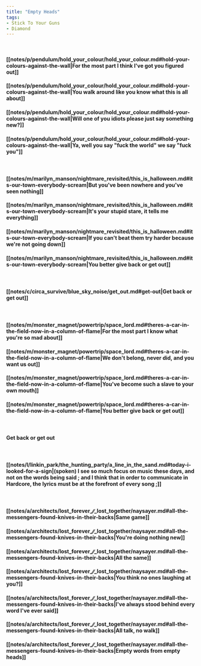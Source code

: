 ```yaml
---
title: "Empty Heads"
tags:
- Stick To Your Guns
- Diamond
---
```

&nbsp;
#### [[notes/p/pendulum/hold_your_colour/hold_your_colour.md#hold-your-colours-against-the-wall|For the most part I think I've got you figured out]]
#### [[notes/p/pendulum/hold_your_colour/hold_your_colour.md#hold-your-colours-against-the-wall|You walk around like you know what this is all about]]
#### [[notes/p/pendulum/hold_your_colour/hold_your_colour.md#hold-your-colours-against-the-wall|Will one of you idiots please just say something new?]]
#### [[notes/p/pendulum/hold_your_colour/hold_your_colour.md#hold-your-colours-against-the-wall|Ya, well you say "fuck the world" we say "fuck you"]]
&nbsp;
#### [[notes/m/marilyn_manson/nightmare_revisited/this_is_halloween.md#its-our-town-everybody-scream|But you've been nowhere and you've seen nothing]]
#### [[notes/m/marilyn_manson/nightmare_revisited/this_is_halloween.md#its-our-town-everybody-scream|It's your stupid stare, it tells me everything]]
#### [[notes/m/marilyn_manson/nightmare_revisited/this_is_halloween.md#its-our-town-everybody-scream|If you can't beat them try harder because we're not going down]]
#### [[notes/m/marilyn_manson/nightmare_revisited/this_is_halloween.md#its-our-town-everybody-scream|You better give back or get out]]
&nbsp;
#### [[notes/c/circa_survive/blue_sky_noise/get_out.md#get-out|Get back or get out]]
&nbsp;
#### [[notes/m/monster_magnet/powertrip/space_lord.md#theres-a-car-in-the-field-now-in-a-column-of-flame|For the most part I know what you're so mad about]]
#### [[notes/m/monster_magnet/powertrip/space_lord.md#theres-a-car-in-the-field-now-in-a-column-of-flame|We don't belong, never did, and you want us out]]
#### [[notes/m/monster_magnet/powertrip/space_lord.md#theres-a-car-in-the-field-now-in-a-column-of-flame|You've become such a slave to your own mouth]]
#### [[notes/m/monster_magnet/powertrip/space_lord.md#theres-a-car-in-the-field-now-in-a-column-of-flame|You better give back or get out]]
&nbsp;
#### Get back or get out
&nbsp;
#### [[notes/l/linkin_park/the_hunting_party/a_line_in_the_sand.md#today-i-looked-for-a-sign|(spoken) I see so much focus on music these days, and not on the words being said ; and I think that in order to communicate in Hardcore, the lyrics must be at the forefront of every song ;]]
&nbsp;
#### [[notes/a/architects/lost_forever_∕∕_lost_together/naysayer.md#all-the-messengers-found-knives-in-their-backs|Same game]]
#### [[notes/a/architects/lost_forever_∕∕_lost_together/naysayer.md#all-the-messengers-found-knives-in-their-backs|You're doing nothing new]]
#### [[notes/a/architects/lost_forever_∕∕_lost_together/naysayer.md#all-the-messengers-found-knives-in-their-backs|All the same]]
#### [[notes/a/architects/lost_forever_∕∕_lost_together/naysayer.md#all-the-messengers-found-knives-in-their-backs|You think no ones laughing at you?]]
#### [[notes/a/architects/lost_forever_∕∕_lost_together/naysayer.md#all-the-messengers-found-knives-in-their-backs|I've always stood behind every word I've ever said]]
#### [[notes/a/architects/lost_forever_∕∕_lost_together/naysayer.md#all-the-messengers-found-knives-in-their-backs|All talk, no walk]]
#### [[notes/a/architects/lost_forever_∕∕_lost_together/naysayer.md#all-the-messengers-found-knives-in-their-backs|Empty words from empty heads]]
